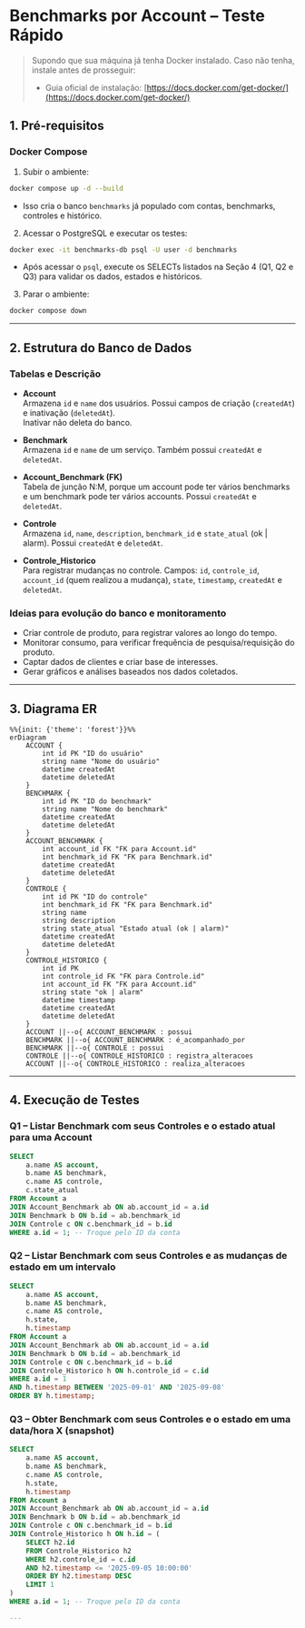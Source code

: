 # Benchmarks por Account – Teste Rápido

> Supondo que sua máquina já tenha Docker instalado. Caso não tenha, instale antes de prosseguir:
> - Guia oficial de instalação: [https://docs.docker.com/get-docker/](https://docs.docker.com/get-docker/)


## 1. Pré-requisitos

### Docker Compose
1. Subir o ambiente:
```bash
docker compose up -d --build
```
- Isso cria o banco `benchmarks` já populado com contas, benchmarks, controles e histórico.

2. Acessar o PostgreSQL e executar os testes:
```bash
docker exec -it benchmarks-db psql -U user -d benchmarks
```
- Após acessar o `psql`, execute os SELECTs listados na Seção 4 (Q1, Q2 e Q3) para validar os dados, estados e históricos.

3. Parar o ambiente:
```bash
docker compose down
```

---

## 2. Estrutura do Banco de Dados

### Tabelas e Descrição
- **Account**  
  Armazena `id` e `name` dos usuários. Possui campos de criação (`createdAt`) e inativação (`deletedAt`).  
  Inativar não deleta do banco.

- **Benchmark**  
  Armazena `id` e `name` de um serviço. Também possui `createdAt` e `deletedAt`.

- **Account_Benchmark (FK)**  
  Tabela de junção N:M, porque um account pode ter vários benchmarks e um benchmark pode ter vários accounts. Possui `createdAt` e `deletedAt`.

- **Controle**  
  Armazena `id`, `name`, `description`, `benchmark_id` e `state_atual` (ok | alarm). Possui `createdAt` e `deletedAt`.

- **Controle_Historico**  
  Para registrar mudanças no controle. Campos: `id`, `controle_id`, `account_id` (quem realizou a mudança), `state`, `timestamp`, `createdAt` e `deletedAt`.

### Ideias para evolução do banco e monitoramento
- Criar controle de produto, para registrar valores ao longo do tempo.
- Monitorar consumo, para verificar frequência de pesquisa/requisição do produto.
- Captar dados de clientes e criar base de interesses.
- Gerar gráficos e análises baseados nos dados coletados.

---

## 3. Diagrama ER

```mermaid
%%{init: {'theme': 'forest'}}%%
erDiagram
    ACCOUNT {
        int id PK "ID do usuário"
        string name "Nome do usuário"
        datetime createdAt
        datetime deletedAt
    }
    BENCHMARK {
        int id PK "ID do benchmark"
        string name "Nome do benchmark"
        datetime createdAt
        datetime deletedAt
    }
    ACCOUNT_BENCHMARK {
        int account_id FK "FK para Account.id"
        int benchmark_id FK "FK para Benchmark.id"
        datetime createdAt
        datetime deletedAt
    }
    CONTROLE {
        int id PK "ID do controle"
        int benchmark_id FK "FK para Benchmark.id"
        string name
        string description
        string state_atual "Estado atual (ok | alarm)"
        datetime createdAt
        datetime deletedAt
    }
    CONTROLE_HISTORICO {
        int id PK
        int controle_id FK "FK para Controle.id"
        int account_id FK "FK para Account.id"
        string state "ok | alarm"
        datetime timestamp
        datetime createdAt
        datetime deletedAt
    }
    ACCOUNT ||--o{ ACCOUNT_BENCHMARK : possui
    BENCHMARK ||--o{ ACCOUNT_BENCHMARK : é_acompanhado_por
    BENCHMARK ||--o{ CONTROLE : possui
    CONTROLE ||--o{ CONTROLE_HISTORICO : registra_alteracoes
    ACCOUNT ||--o{ CONTROLE_HISTORICO : realiza_alteracoes
```

---

## 4. Execução de Testes

### Q1 – Listar Benchmark com seus Controles e o estado atual para uma Account
```sql
SELECT 
    a.name AS account,
    b.name AS benchmark,
    c.name AS controle,
    c.state_atual
FROM Account a
JOIN Account_Benchmark ab ON ab.account_id = a.id
JOIN Benchmark b ON b.id = ab.benchmark_id
JOIN Controle c ON c.benchmark_id = b.id
WHERE a.id = 1; -- Troque pelo ID da conta
```

### Q2 – Listar Benchmark com seus Controles e as mudanças de estado em um intervalo
```sql
SELECT 
    a.name AS account,
    b.name AS benchmark,
    c.name AS controle,
    h.state,
    h.timestamp
FROM Account a
JOIN Account_Benchmark ab ON ab.account_id = a.id
JOIN Benchmark b ON b.id = ab.benchmark_id
JOIN Controle c ON c.benchmark_id = b.id
JOIN Controle_Historico h ON h.controle_id = c.id
WHERE a.id = 1
AND h.timestamp BETWEEN '2025-09-01' AND '2025-09-08'
ORDER BY h.timestamp;
```

### Q3 – Obter Benchmark com seus Controles e o estado em uma data/hora X (snapshot)
```sql
SELECT 
    a.name AS account,
    b.name AS benchmark,
    c.name AS controle,
    h.state,
    h.timestamp
FROM Account a
JOIN Account_Benchmark ab ON ab.account_id = a.id
JOIN Benchmark b ON b.id = ab.benchmark_id
JOIN Controle c ON c.benchmark_id = b.id
JOIN Controle_Historico h ON h.id = (
    SELECT h2.id
    FROM Controle_Historico h2
    WHERE h2.controle_id = c.id
    AND h2.timestamp <= '2025-09-05 10:00:00'
    ORDER BY h2.timestamp DESC
    LIMIT 1
)
WHERE a.id = 1; -- Troque pelo ID da conta

---